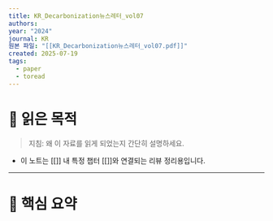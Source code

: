 ```yaml
---
title: KR_Decarbonization뉴스레터_vol07
authors: 
year: "2024"
journal: KR
원본 파일: "[[KR_Decarbonization뉴스레터_vol07.pdf]]"
created: 2025-07-19
tags:
  - paper
  - toread
---
```

# 🎯 읽은 목적  
> 지침: 왜 이 자료를 읽게 되었는지 간단히 설명하세요.

- 이 노트는 [[]] 내 특정 챕터 [[]]와 연결되는 리뷰 정리용입니다.  
---

# 🧩 핵심 요약  














